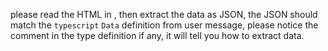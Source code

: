 please read the HTML in <data></data>, then extract the data as JSON, the JSON should match the `typescript` `Data` definition from user message, please notice the comment in the type definition if any, it will tell you how to extract data.
